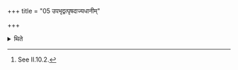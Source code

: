 +++
title = "05 उपभृद्वत्पृषदाज्यधानीम्"

+++

<details><summary>थिते</summary>

he places the container (ladle) of the clotted ghee in the same manner as that of the (placing of the) Upabhr̥t(-ladle).[^1]  

[^1]: See II.10.2.
</details>
